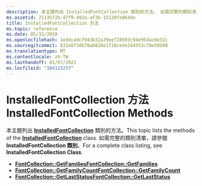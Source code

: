 ```yaml
---
description: 本主題列出 InstalledFontCollection 類別的方法。 如需完整的類別清單，請參閱 InstalledFontCollection 類別。
ms.assetid: 2113572b-d7f9-492a-af3b-15120fe864de
title: InstalledFontCollection 方法
ms.topic: reference
ms.date: 05/31/2018
ms.openlocfilehash: 1eddcadcf943b32a39ee728503c94e95dac8e32c
ms.sourcegitcommit: 831e8f3db78ab820e1710cede244553c70e50500
ms.translationtype: MT
ms.contentlocale: zh-TW
ms.lasthandoff: 01/07/2021
ms.locfileid: "104115257"
---
```

# <a name="installedfontcollection-methods"></a><span data-ttu-id="670e7-104">InstalledFontCollection 方法</span><span class="sxs-lookup"><span data-stu-id="670e7-104">InstalledFontCollection Methods</span></span>

<span data-ttu-id="670e7-105">本主題列出 [**InstalledFontCollection**](/windows/desktop/api/gdiplusheaders/nl-gdiplusheaders-installedfontcollection) 類別的方法。</span><span class="sxs-lookup"><span data-stu-id="670e7-105">This topic lists the methods of the [**InstalledFontCollection**](/windows/desktop/api/gdiplusheaders/nl-gdiplusheaders-installedfontcollection) class.</span></span> <span data-ttu-id="670e7-106">如需完整的類別清單，請參閱 **InstalledFontCollection 類別**。</span><span class="sxs-lookup"><span data-stu-id="670e7-106">For a complete class listing, see **InstalledFontCollection Class**.</span></span>

-   [<span data-ttu-id="670e7-107">**FontCollection::GetFamilies**</span><span class="sxs-lookup"><span data-stu-id="670e7-107">**FontCollection::GetFamilies**</span></span>](/windows/desktop/api/Gdiplusheaders/nf-gdiplusheaders-fontcollection-getfamilies)
-   [<span data-ttu-id="670e7-108">**FontCollection::GetFamilyCount**</span><span class="sxs-lookup"><span data-stu-id="670e7-108">**FontCollection::GetFamilyCount**</span></span>](/windows/desktop/api/Gdiplusheaders/nf-gdiplusheaders-fontcollection-getfamilycount)
-   [<span data-ttu-id="670e7-109">**FontCollection::GetLastStatus**</span><span class="sxs-lookup"><span data-stu-id="670e7-109">**FontCollection::GetLastStatus**</span></span>](/windows/desktop/api/Gdiplusheaders/nf-gdiplusheaders-fontcollection-getlaststatus)

 

 



